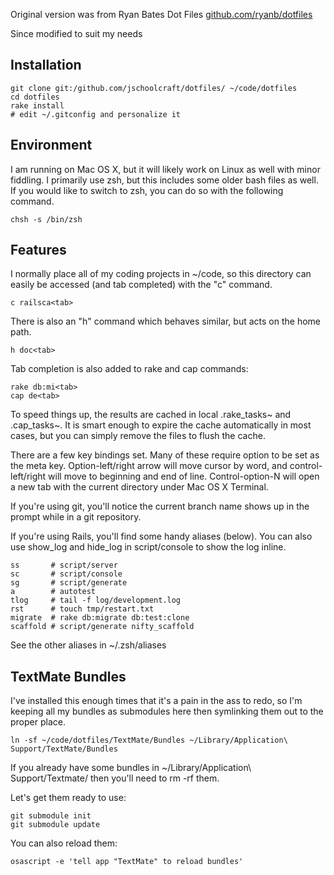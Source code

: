 Original version was from Ryan Bates Dot Files
[github.com/ryanb/dotfiles](http://github.com/ryanb/dotfiles)

Since modified to suit my needs

Installation
------------

	git clone git:/github.com/jschoolcraft/dotfiles/ ~/code/dotfiles
	cd dotfiles
	rake install
	# edit ~/.gitconfig and personalize it


Environment
-----------

I am running on Mac OS X, but it will likely work on Linux as well with 
minor fiddling. I primarily use zsh, but this includes some older bash 
files as well. If you would like to switch to zsh, you can do so with 
the following command.

	chsh -s /bin/zsh

Features
--------

I normally place all of my coding projects in ~/code, so this directory 
can easily be accessed (and tab completed) with the "c" command.

	c railsca<tab>

There is also an "h" command which behaves similar, but acts on the 
home path.

	h doc<tab>

Tab completion is also added to rake and cap commands:

	rake db:mi<tab>
	cap de<tab>

To speed things up, the results are cached in local .rake_tasks~ and 
.cap_tasks~. It is smart enough to expire the cache automatically in 
most cases, but you can simply remove the files to flush the cache.

There are a few key bindings set. Many of these require option to be
set as the meta key. Option-left/right arrow will move cursor by word, 
and control-left/right will move to beginning and end of line. 
Control-option-N will open a new tab with the current directory under
Mac OS X Terminal.

If you're using git, you'll notice the current branch name shows up in
the prompt while in a git repository.

If you're using Rails, you'll find some handy aliases (below). You can 
also use show_log and hide_log in script/console to show the log inline.
  
	ss       # script/server
	sc       # script/console
	sg       # script/generate
	a        # autotest
	tlog     # tail -f log/development.log
	rst      # touch tmp/restart.txt
	migrate  # rake db:migrate db:test:clone
	scaffold # script/generate nifty_scaffold

See the other aliases in ~/.zsh/aliases

TextMate Bundles
----------------

I've installed this enough times that it's a pain in the ass to redo, so I'm keeping all my bundles as submodules here then symlinking them out to the proper place.

	ln -sf ~/code/dotfiles/TextMate/Bundles ~/Library/Application\ Support/TextMate/Bundles

If you already have some bundles in ~/Library/Application\ Support/Textmate/ then you'll need to rm -rf them.

Let's get them ready to use:

	git submodule init
	git submodule update
	
You can also reload them:

	osascript -e 'tell app "TextMate" to reload bundles'
